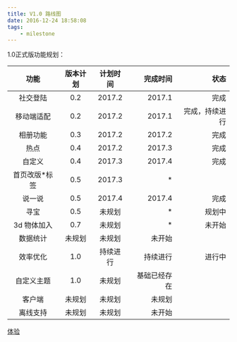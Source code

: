 ```yaml
---
title: V1.0 路线图
date: 2016-12-24 18:58:08
tags: 
    - milestone
---
```


1.0正式版功能规划：

| 功能                         | 版本计划  |  计划时间 | 完成时间  |  状态|
|:---------------------------:|:--------:|:----------:|---:|---:|
| 社交登陆| 0.2| 2017.2 | 2017.1| 完成|
| 移动端适配| 0.2 | 2017.2 | 2017.1| 完成，持续进行|
| 相册功能| 0.3| 2017.2| 2017.2 | 完成|
| 热点 | 0.4 |2017.2| 2017.3 | 完成 |
| 自定义 | 0.4 |2017.3| 2017.4 | 完成 |
| 首页改版\*标签|0.5|2017.3|*|
| 说一说 | 0.5 | 2017.4| 2017.4| 完成 |
| 寻宝| 0.5| 未规划|*| 规划中|
| 3d 物体加入| 0.7| 未规划| *| 未开始|
| 数据统计| 未规划| 未规划| 未开始|
| 效率优化 | 1.0 | 持续进行|持续进行| 进行中|
| 自定义主题| 1.0 | 未规划 | 基础已经存在 |
| 客户端| 未规划|未规划|未规划|
| 离线支持| 未规划 | 未规划 | 未开始|

[体验](https://www.union-earth.com)